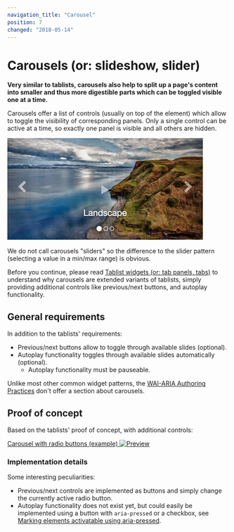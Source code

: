 ```yaml
---
navigation_title: "Carousel"
position: 7
changed: "2018-05-14"
---
```


# Carousels (or: slideshow, slider)

**Very similar to tablists, carousels also help to split up a page's content into smaller and thus more digestible parts which can be toggled visible one at a time.**

Carousels offer a list of controls (usually on top of the element) which allow to toggle the visibility of corresponding panels. Only a single control can be active at a time, so exactly one panel is visible and all others are hidden.

![Typical carousel](_media/typical-carousel.png)

We do not call carousels "sliders" so the difference to the slider pattern (selecting a value in a min/max range) is obvious.

Before you continue, please read [Tablist widgets (or: tab panels, tabs)](/pages/examples/widgets/tablists) to understand why carousels are extended variants of tablists, simply providing additional controls like previous/next buttons, and autoplay functionality.

## General requirements

In addition to the tablists' requirements:

- Previous/next buttons allow to toggle through available slides (optional).
- Autoplay functionality toggles through available slides automatically (optional).
    - Autoplay functionality must be pauseable.

Unlike most other common widget patterns, the [WAI-ARIA Authoring Practices](https://www.w3.org/TR/wai-aria-practices/) don't offer a section about carousels.

## Proof of concept

Based on the tablists' proof of concept, with additional controls:

[Carousel with radio buttons (example) ![Preview](_examples/carousel-with-radio-buttons/_preview.png)](_examples/carousel-with-radio-buttons)

### Implementation details

Some interesting peculiarities:

- Previous/next controls are implemented as buttons and simply change the currently active radio button.
- Autoplay functionality does not exist yet, but could easily be implemented using a button with `aria-pressed` or a checkbox, see [Marking elements activatable using aria-pressed](/pages/examples/sensible-aria-usage/pressed).